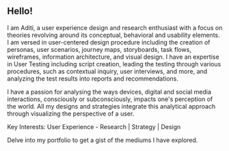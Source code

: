 ## Hello! 

I am Aditi, a user experience design and research enthusiast with a focus on theories revolving around its conceptual, behavioral and usability elements. I am versed in user-centered design procedure including the creation of personas, user scenarios, journey maps, storyboards, task flows, wireframes,  information architecture, and visual design. I have an expertise in User Testing including script creation, leading the testing through various procedures, such as contextual inquiry, user interviews, and more, and analyzing the test results into reports and recommendations.  

I have a passion for analysing the ways devices, digital and social media interactions, consciously or subconsciously, impacts one's perception of the world. All my designs and strategies integrate this analytical approach through visualizing the perspective of a user.

Key Interests: User Experience - Research | Strategy | Design

Delve into my portfolio to get a gist of the mediums I have explored.
